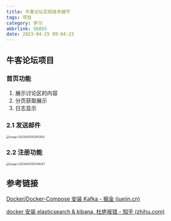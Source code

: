 ```yaml
---
title: 牛客论坛实现技术细节
tags: 项目
category: 学习
abbrlink: 56055
date: 2023-04-25 09:04:23
---
```


## 牛客论坛项目





### 首页功能

1. 展示讨论区的内容
2. 分页获取展示
3. 日志显示



### 2.1 发送邮件

<img src="https://cdn.jsdelivr.net/gh/Kong-PR/Typora-picture@latest/img/image-20230425102912452.png" alt="image-20230425102912452" style="zoom:50%;" />

### 2.2 注册功能

<img src="https://cdn.jsdelivr.net/gh/Kong-PR/Typora-picture@latest/img/image-20230425152748247.png" alt="image-20230425152748247" style="zoom:50%;" />







## 参考链接

[Docker/Docker-Compose 安装 Kafka - 掘金 (juejin.cn)](https://juejin.cn/post/7091842457318473764)

[docker 安装 elasticsearch & kibana, 杜绝报错 - 知乎 (zhihu.com)](https://zhuanlan.zhihu.com/p/163186766)